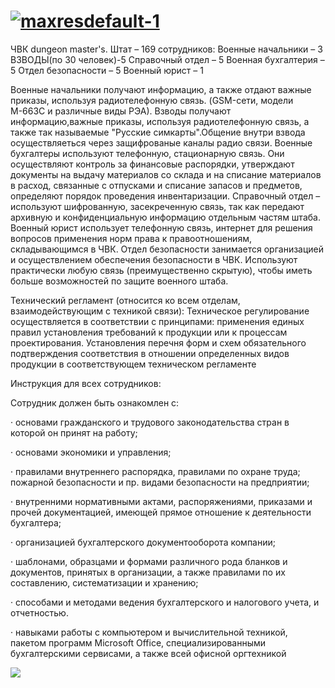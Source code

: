 # <a href="https://ibb.co/F5kmvXx"><img src="https://i.ibb.co/2v0W2Sn/maxresdefault-1.jpg" alt="maxresdefault-1" border="0"></a>
ЧВК dungeon master's. Штат – 169 сотрудников: Военные начальники – 3 ВЗВОДЫ(по 30 человек)-5 Справочный отдел – 5 Военная бухгалтерия – 5 Отдел безопасности – 5 Военный юрист – 1

Военные начальники получают информацию, а также отдают важные приказы, используя радиотелефонную связь. (GSM-сети, модели М-663С и различные виды РЭА). Взводы получают информацию,важные приказы, используя радиотелефонную связь, а также так называемые "Русские симкарты".Общение внутри взвода осуществляеться через защифрованые каналы радио связи. Военные бухгалтеры используют телефонную, стационарную связь. Они осуществляют контроль за финансовые распорядки, утверждают документы на выдачу материалов со склада и на списание материалов в расход, связанные с отпусками и списание запасов и предметов, определяют порядок проведения инвентаризации. Справочный отдел – используют шифрованную, засекреченную связь, так как передают архивную и конфиденциальную информацию отдельным частям штаба. Военный юрист использует телефонную связь, интернет для решения вопросов применения норм права к правоотношениям, складывающимся в ЧВК. Отдел безопасности занимается организацией и осуществлением обеспечения безопасности в ЧВК. Используют практически любую связь (преимущественно скрытую), чтобы иметь больше возможностей по защите военного штаба.

Технический регламент (относится ко всем отделам, взаимодействующим с техникой связи): Техническое регулирование осуществляется в соответствии с принципами: применения единых правил установления требований к продукции или к процессам проектирования. Установления перечня форм и схем обязательного подтверждения соответствия в отношении определенных видов продукции в соответствующем техническом регламенте

Инструкция для всех сотрудников:

Сотрудник должен быть ознакомлен с:

· основами гражданского и трудового законодательства стран в которой он принят на работу;

· основами экономики и управления;

· правилами внутреннего распорядка, правилами по охране труда; пожарной безопасности и пр. видами безопасности на предприятии;

· внутренними нормативными актами, распоряжениями, приказами и прочей документацией, имеющей прямое отношение к деятельности бухгалтера;

· организацией бухгалтерского документооборота компании;

· шаблонами, образцами и формами различного рода бланков и документов, принятых в организации, а также правилами по их составлению, систематизации и хранению;

· способами и методами ведения бухгалтерского и налогового учета, и отчетностью.

· навыками работы с компьютером и вычислительной техникой, пакетом программ Microsoft Office, специализированными бухгалтерскими сервисами, а также всей офисной оргтехникой

![](tenor.gif)
